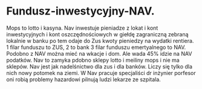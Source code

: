 # Fundusz-inwestycyjny-NAV.
Mops to lotto i kasyna. Nav inwestuje pieniadze z lokat i kont inwestycyjnych i kont oszczędnościowych w giełdę zagraniczną zebraną lokalnie w banku po tem odaje do Zus kwoty pieniedzy na wydatki rentiera. 1 filar funduszu to ZUS, 2 to bank 3 filar funduszu emertyalnego to NAV. Podobno z NAV można mieć na wkacje i dom. Ale wada 45% idzie na NAV podatków. 
Nav to zamyka pdobno sklepy lotto i meiliny mops i nie ma sklepów. Nav jest jak nadelśnictwo dla zus i dla banków. Liczy się tylko dla nich nowy potomek na ziemi. 
W Nav pracuje specjaliści dr inżynier porfesor oni robią problemy hazardowi pilnują ludzi lekarze ze szpitala. 
